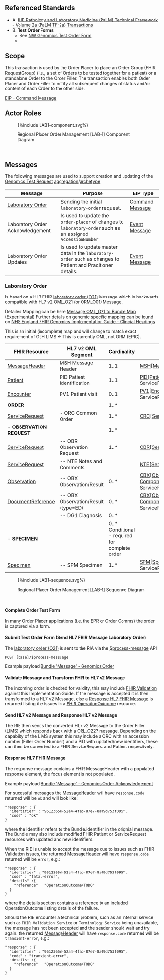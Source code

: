 
## Referenced Standards

- A. [IHE Pathology and Laboratory Medicine (PaLM) Technical Framework - Volume 2a (PaLM TF-2a) Transactions](https://www.ihe.net/uploadedFiles/Documents/PaLM/IHE_PaLM_TF_Vol2a.pdf)
- B. **Test Order Forms**
  - See [NW Genomics Test Order Form](Questionnaire-GenomicOrderEntryCommon.html) 
  - 
## Scope

This transaction is used by the Order Placer to place an Order Group (FHIR RequestGroup) (i.e., a set of Orders to be tested together for a patient) or a standalone Order to the Order Filler. The transaction enables both Order Placer and Order Filler to notify all subsequent changes of status and/or content of each Order to the other side.

[EIP - Command Message](https://www.enterpriseintegrationpatterns.com/patterns/messaging/CommandMessage.html)

## Actor Roles

<figure>
{%include LAB1-component.svg%}
<p id="fX.X.X.X-X" class="figureTitle">Regional Placer Order Management [LAB-1] Component Diagram</p>
</figure>
<br clear="all">


## Messages

The following messages are used to support creation and updating of the [Genomics Test Request](vol3.html#genomic-test-request-entity-model) [aggregation](https://martinfowler.com/bliki/AggregationAndComposition.html)/[archetype](https://en.wikipedia.org/wiki/Archetype_(information_science)) 

| Message                                                             | Purpose                                                                                                     | EIP Type                                                                                                |
|---------------------------------------------------------------------|-------------------------------------------------------------------------------------------------------------|---------------------------------------------------------------------------------------------------------|
| [Laboratory Order](#laboratory-order)               | Sending the initial `laboratory-order` request.                                                              | [Command Message](https://www.enterpriseintegrationpatterns.com/patterns/messaging/CommandMessage.html) |
| Laboratory Order Acknowledgement | Is used to update the `order-placer` of changes to `laboratory-order` such as an assigned `AccessionNumber` | [Event Message](https://www.enterpriseintegrationpatterns.com/patterns/messaging/EventMessage.html)     |                                                                                      |
| Laboratory Order Updates   | Is used to update master data in the `laboratory-order` such as changes to Patient and Pracitioner details. | [Event Message](https://www.enterpriseintegrationpatterns.com/patterns/messaging/EventMessage.html)     |

### Laboratory Order

Is based on a HL7 FHIR [laboratory order (O21)](MessageDefinition-laboratory-order.html) Message which is backwards compatible with HL7 v2 OML_O21 (or ORM_O01) Message.

Detailed Mapping can be here [Message OML_O21 to Bundle Map (Experimental)](https://build.fhir.org/ig/HL7/v2-to-fhir/ConceptMap-message-oml-o21-to-bundle.html)
Further details on genomic specific mapping can be found on [NHS England FHIR Genomics Implementation Guide - Clincial Headings](https://simplifier.net/guide/fhir-genomics-implementation-guide/Home/Design/Clinicalheadings)

This is an initial (incomplete) map and will change to match exact requirement of GLH LIMS <- This is currently OML, not ORM (EPIC).

| FHIR Resource                                                   | HL7 v2 OML Segment                  | Cardinality                                     | Map                                                                                                                                                           | 
|-----------------------------------------------------------------|-------------------------------------|-------------------------------------------------|---------------------------------------------------------------------------------------------------------------------------------------------------------------|
| [MessageHeader](StructureDefinition-MessageHeader.html)         | MSH Message Header                  | 1..1                                            | [MSH[MessageHeader]](https://build.fhir.org/ig/HL7/v2-to-fhir/ConceptMap-segment-msh-to-messageheader.html)                                                   |
| [Patient](StructureDefinition-Patient.html)                     | PID Patient Identification          | 1..1                                            | [PID[Patient]](https://build.fhir.org/ig/HL7/v2-to-fhir/ConceptMap-segment-pid-to-patient.html) via ServiceRequest.subject                                    |                                                                                          |
| [Encounter](StructureDefinition-Encounter.html)                 | PV1 Patient visit                   | 0..1                                            | [PV1[Encounter]](https://build.fhir.org/ig/HL7/v2-to-fhir/ConceptMap-segment-pv1-to-encounter.html) via ServiceRequest.encounter                              | 
| **ORDER**                                                       |                                     | 1..*                                            |                                                                                                                                                               |
| [ServiceRequest](StructureDefinition-ServiceRequest.html)       | - ORC Common Order                  | 1..*                                            | [ORC[ServiceRequest]](https://build.fhir.org/ig/HL7/v2-to-fhir/ConceptMap-segment-orc-to-servicerequest.html)                                                 |
| - **OBSERVATION REQUEST**                                       |                                     | 1..*                                            |                                                                                                                                                               |
| [ServiceRequest](StructureDefinition-ServiceRequest.html)       | -- OBR Observation Request          | 1..*                                            | [OBR[ServiceRequest]](https://build.fhir.org/ig/HL7/v2-to-fhir/ConceptMap-segment-obr-to-servicerequest.html)                                                 |
| [ServiceRequest](StructureDefinition-ServiceRequest.html)       | -- NTE Notes and Comments           |                                                 | [NTE[ServiceRequest]](https://build.fhir.org/ig/HL7/v2-to-fhir/ConceptMap-segment-nte-to-servicerequest.html)                                                 |
| [Observation](StructureDefinition-Observation.html)             | -- OBX Observation/Result           | 0..*                                            | [OBX[Observation-Component]](https://build.fhir.org/ig/HL7/v2-to-fhir/ConceptMap-segment-obx-component-to-observation.html) via ServiceRequest.supportingInfo |
| [DocumentReference](StructureDefinition-DocumentReference.html) | -- OBX Observation/Result (type=ED) | 0..*                                            | [OBX[Observation-Component]](https://build.fhir.org/ig/HL7/v2-to-fhir/ConceptMap-segment-obx-to-documentreference.html) via ServiceRequest.supportingInfo     |
|                                                                 | -- DG1 Diagnosis                    | 0..*                                            |                                                                                                                                                               | ServiceRequest.resasonCode    |  
| - **SPECIMEN**                                                  |                                     | 0..*  Conditional - required for complete order |                                                                                                                                                               |
| [Specimen](StructureDefinition-Specimen.html)                   | -- SPM Specimen                     | 1..*                                            | [SPM[Specimen]](https://build.fhir.org/ig/HL7/v2-to-fhir/ConceptMap-segment-spm-to-specimen.html) via ServiceRequest.specimen                                 |                                                                                                         |


<figure>
{%include LAB1-sequence.svg%}
<p id="fX.X.X.X-X" class="figureTitle">Regional Placer Order Management [LAB-1] Sequence Diagram</p>
</figure>
<br clear="all">

#### Complete Order Test Form

In many Order Placer applications (i.e. the EPR or Order Comms) the order is captured via a form.

#### Submit Test Order Form (Send HL7 FHIR Message Laboratory Order)

The  [laboratory order (O21)](MessageDefinition-laboratory-order.html) is sent to the RIA via the [$process-message](OperationDefinition-ProcessMessage.html) API

```
POST [base]/$process-messsage
```

Example payload [Bundle 'Message' - Genomics Order](Bundle-GenomicsOrderMessageAttachment.html) 

#### Validate Message and Transform FHIR to HL7 v2 Message 

The incoming order is checked for validity, this may include [FHIR Validation](https://hl7.org/fhir/R4/validation.html) against this Implementation Guide. If the message is accepted it is then transformed to a HL7 v2 Message, else a [Response HL7 FHIR Message](#response-hl7-fhir-message) is returned listing the issues in a [FHIR OperationOutcome](StructureDefinition-OperationOutcome.html) resource.

#### Send HL7 v2 Message and Response HL7 v2 Message

The RIE then sends the converted HL7 v2 Message to the Order Filler (LIMS) which responds back with a ORL_O22? message. Depending on the capabilty of the LIMS system this may include a ORC with an accession number (Filler Order Number) and a PID with updated/new identifiers, these can then be converted to a FHIR ServiceRequest and Patient respectively. 

#### Response HL7 FHIR Message

The response message contains a FHIR MessageHeader with a populated response element, the focus element is not populated.

Example payload [Bundle 'Message' - Genomics Order Acknowledgement](Bundle-GenomicsOrderMessageAcknowledgement.html)

For sucessful messages the [MessageHeader](StructureDefinition-MessageHeader.html) will have `response.code` returned will be `ok` and will look like:

```
"response" : {
  "identifier" : "9612365d-52a4-4fab-87e7-8a09d753f095",
  "code" : "ok"
}
```
where the identifier refers to the Bundle.identifier in the orignial message. The Bundle may also include modified FHIR Patient or ServiceRequest resources with updated and new identifiers.

When the RIE is unable to accept the message due to issues such as FHIR Validation issues, the returned [MessageHeader](StructureDefinition-MessageHeader.html) will have `response.code` returned will be `error`, e.g.:

```
"response" : {
  "identifier" : "9612365d-52a4-4fab-87e7-8a09d753f095",
  "code" : "fatal-error",
  "details" :{
    "reference" : "OperationOutcome/TODO"
  }
}
```

where the details section contains a reference to an included OperationOutcome listing details of the failure.

Should the RIE encounter a technical problem, such as an internal service such as `FHIR Validation Service` or `Terminology Service` being unavailable, the message has not been accepted and the sender should wait and try again. the returned [MessageHeader](StructureDefinition-MessageHeader.html) will have `response.code` returned will be `transient-error`, e.g.: 

```
"response" : {
  "identifier" : "9612365d-52a4-4fab-87e7-8a09d753f095",
  "code" : "transient-error",
  "details" :{
    "reference" : "OperationOutcome/TODO"
  }
}
```
